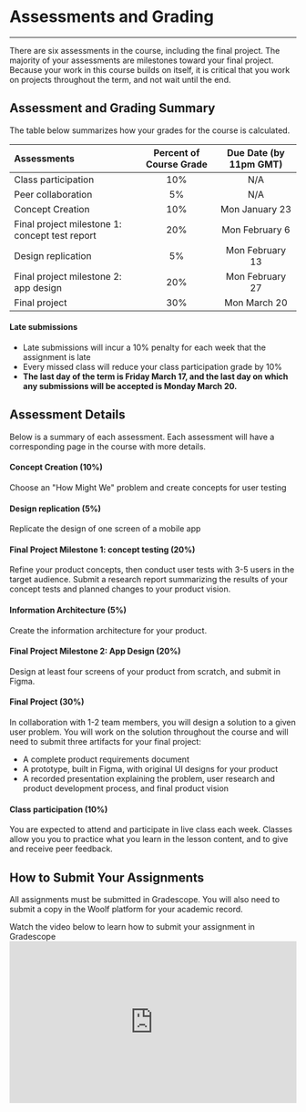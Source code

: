 # Assessments and Grading
---

There are six assessments in the course, including the final project. The majority of your assessments are milestones toward your final project. Because your work in this course builds on itself, it is critical that you work on projects throughout the term, and not wait until the end.

## Assessment and Grading Summary

The table below summarizes how your grades for the course is calculated.

| Assessments                                         | Percent of Course Grade       | Due Date (by 11pm GMT)    
| :---                                                |    :----:                     |  :----:                   
| Class participation                                 | 10%                           | N/A  
| Peer collaboration                                  | 5%                            | N/A
| Concept Creation                                    | 10%                           | Mon January 23           
| Final project milestone 1: concept test report      | 20%                           | Mon February 6           
| Design replication                                  | 5%                            | Mon February 13            
| Final project milestone 2: app design               | 20%                           | Mon February 27          
| Final project                                       | 30%                           | Mon March 20             

#### Late submissions
 
- Late submissions will incur a 10% penalty for each week that the assignment is late
- Every missed class will reduce your class participation grade by 10%
- **The last day of the term is Friday March 17, and the last day on which any submissions will be accepted is Monday March 20.**

## Assessment Details

Below is a summary of each assessment. Each assessment will have a corresponding page in the course with more details. 

#### Concept Creation (10%)
Choose an "How Might We" problem and create concepts for user testing<br> 

#### Design replication (5%)
Replicate the design of one screen of a mobile app<br>

#### Final Project Milestone 1: concept testing (20%)
Refine your product concepts, then conduct user tests with 3-5 users in the target audience. Submit a research report summarizing the results of your concept tests and planned changes to your product vision.<br>

#### Information Architecture (5%)
Create the information architecture for your product. <br>

#### Final Project Milestone 2: App Design (20%)
Design at least four screens of your product from scratch, and submit in Figma. <br>

#### Final Project (30%) 

In collaboration with 1-2 team members, you will design a solution to a given user problem.  You will work on the solution throughout the course and will need to submit three artifacts for your final project:

- A complete product requirements document 
- A prototype, built in Figma, with original UI designs for your product 
- A recorded presentation explaining the problem, user research and product development process, and final product vision 

#### Class participation (10%)
You are expected to attend and participate in live class each week. Classes allow you you to practice what you learn in the lesson content, and to give and receive peer feedback. 

## How to Submit Your Assignments

All assignments must be submitted in Gradescope. You will also need to submit a copy in the Woolf platform for your academic record.

<aside> Watch the video below to learn how to submit your assignment in Gradescope</aside>
<div style="position: relative; padding-bottom: 56.25%; height: 0;">
 <iframe width="560" height="315" src="https://www.youtube.com/embed/HrYJGTnNnzU" title="YouTube video player" frameborder="0" allow="accelerometer; autoplay; clipboard-write; encrypted-media; gyroscope; picture-in-picture; web-share" allowfullscreen style="position: absolute; top: 0; left: 0; width: 100%; height: 100%;"
></iframe>
</div>



